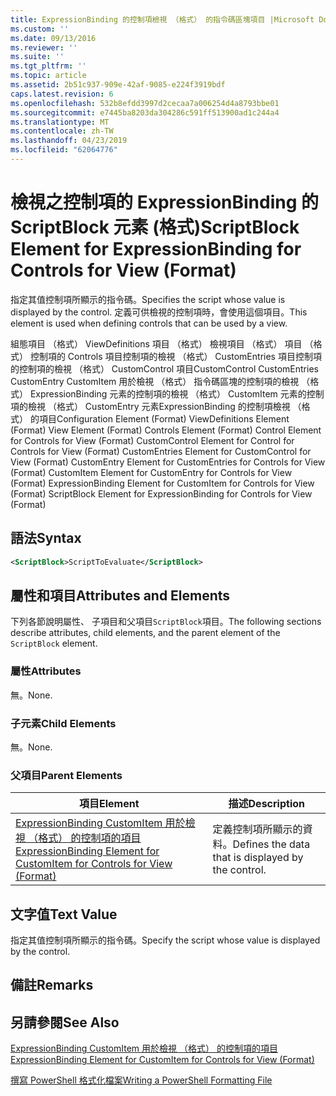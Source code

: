 ```yaml
---
title: ExpressionBinding 的控制項檢視 （格式） 的指令碼區塊項目 |Microsoft Docs
ms.custom: ''
ms.date: 09/13/2016
ms.reviewer: ''
ms.suite: ''
ms.tgt_pltfrm: ''
ms.topic: article
ms.assetid: 2b51c937-909e-42af-9085-e224f3919bdf
caps.latest.revision: 6
ms.openlocfilehash: 532b8efdd3997d2cecaa7a006254d4a8793bbe01
ms.sourcegitcommit: e7445ba8203da304286c591ff513900ad1c244a4
ms.translationtype: MT
ms.contentlocale: zh-TW
ms.lasthandoff: 04/23/2019
ms.locfileid: "62064776"
---
```

# <a name="scriptblock-element-for-expressionbinding-for-controls-for-view-format"></a><span data-ttu-id="f2511-102">檢視之控制項的 ExpressionBinding 的 ScriptBlock 元素 (格式)</span><span class="sxs-lookup"><span data-stu-id="f2511-102">ScriptBlock Element for ExpressionBinding for Controls for View (Format)</span></span>

<span data-ttu-id="f2511-103">指定其值控制項所顯示的指令碼。</span><span class="sxs-lookup"><span data-stu-id="f2511-103">Specifies the script whose value is displayed by the control.</span></span> <span data-ttu-id="f2511-104">定義可供檢視的控制項時，會使用這個項目。</span><span class="sxs-lookup"><span data-stu-id="f2511-104">This element is used when defining controls that can be used by a view.</span></span>

<span data-ttu-id="f2511-105">組態項目 （格式） ViewDefinitions 項目 （格式） 檢視項目 （格式） 項目 （格式） 控制項的 Controls 項目控制項的檢視 （格式） CustomEntries 項目控制項的控制項的檢視 （格式） CustomControl 項目CustomControl CustomEntries CustomEntry CustomItem 用於檢視 （格式） 指令碼區塊的控制項的檢視 （格式） ExpressionBinding 元素的控制項的檢視 （格式） CustomItem 元素的控制項的檢視 （格式） CustomEntry 元素ExpressionBinding 的控制項檢視 （格式） 的項目</span><span class="sxs-lookup"><span data-stu-id="f2511-105">Configuration Element (Format) ViewDefinitions Element (Format) View Element (Format) Controls Element (Format) Control Element for Controls for View (Format) CustomControl Element for Control for Controls for View (Format) CustomEntries Element for CustomControl for View (Format) CustomEntry Element for CustomEntries for Controls for View (Format) CustomItem Element for CustomEntry for Controls for View (Format) ExpressionBinding Element for CustomItem for Controls for View (Format) ScriptBlock Element for ExpressionBinding for Controls for View (Format)</span></span>

## <a name="syntax"></a><span data-ttu-id="f2511-106">語法</span><span class="sxs-lookup"><span data-stu-id="f2511-106">Syntax</span></span>

```xml
<ScriptBlock>ScriptToEvaluate</ScriptBlock>
```

## <a name="attributes-and-elements"></a><span data-ttu-id="f2511-107">屬性和項目</span><span class="sxs-lookup"><span data-stu-id="f2511-107">Attributes and Elements</span></span>

<span data-ttu-id="f2511-108">下列各節說明屬性、 子項目和父項目`ScriptBlock`項目。</span><span class="sxs-lookup"><span data-stu-id="f2511-108">The following sections describe attributes, child elements, and the parent element of the `ScriptBlock` element.</span></span>

### <a name="attributes"></a><span data-ttu-id="f2511-109">屬性</span><span class="sxs-lookup"><span data-stu-id="f2511-109">Attributes</span></span>

<span data-ttu-id="f2511-110">無。</span><span class="sxs-lookup"><span data-stu-id="f2511-110">None.</span></span>

### <a name="child-elements"></a><span data-ttu-id="f2511-111">子元素</span><span class="sxs-lookup"><span data-stu-id="f2511-111">Child Elements</span></span>

<span data-ttu-id="f2511-112">無。</span><span class="sxs-lookup"><span data-stu-id="f2511-112">None.</span></span>

### <a name="parent-elements"></a><span data-ttu-id="f2511-113">父項目</span><span class="sxs-lookup"><span data-stu-id="f2511-113">Parent Elements</span></span>

|<span data-ttu-id="f2511-114">項目</span><span class="sxs-lookup"><span data-stu-id="f2511-114">Element</span></span>|<span data-ttu-id="f2511-115">描述</span><span class="sxs-lookup"><span data-stu-id="f2511-115">Description</span></span>|
|-------------|-----------------|
|[<span data-ttu-id="f2511-116">ExpressionBinding CustomItem 用於檢視 （格式） 的控制項的項目</span><span class="sxs-lookup"><span data-stu-id="f2511-116">ExpressionBinding Element for CustomItem for Controls for View (Format)</span></span>](./expressionbinding-element-for-customitem-for-controls-for-view-format.md)|<span data-ttu-id="f2511-117">定義控制項所顯示的資料。</span><span class="sxs-lookup"><span data-stu-id="f2511-117">Defines the data that is displayed by the control.</span></span>|

## <a name="text-value"></a><span data-ttu-id="f2511-118">文字值</span><span class="sxs-lookup"><span data-stu-id="f2511-118">Text Value</span></span>

<span data-ttu-id="f2511-119">指定其值控制項所顯示的指令碼。</span><span class="sxs-lookup"><span data-stu-id="f2511-119">Specify the script whose value is displayed by the control.</span></span>

## <a name="remarks"></a><span data-ttu-id="f2511-120">備註</span><span class="sxs-lookup"><span data-stu-id="f2511-120">Remarks</span></span>

## <a name="see-also"></a><span data-ttu-id="f2511-121">另請參閱</span><span class="sxs-lookup"><span data-stu-id="f2511-121">See Also</span></span>

[<span data-ttu-id="f2511-122">ExpressionBinding CustomItem 用於檢視 （格式） 的控制項的項目</span><span class="sxs-lookup"><span data-stu-id="f2511-122">ExpressionBinding Element for CustomItem for Controls for View (Format)</span></span>](./expressionbinding-element-for-customitem-for-controls-for-view-format.md)

[<span data-ttu-id="f2511-123">撰寫 PowerShell 格式化檔案</span><span class="sxs-lookup"><span data-stu-id="f2511-123">Writing a PowerShell Formatting File</span></span>](./writing-a-powershell-formatting-file.md)
